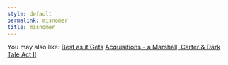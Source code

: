 ```yaml
---
style: default
permalink: misnomer
title: misnomer
---
```

You may also like:
[Best as it Gets](http://scp-wiki.net/best-as-it-gets)
[Acquisitions - a Marshall, Carter & Dark Tale Act II](http://scp-wiki.net/acquisitions2)